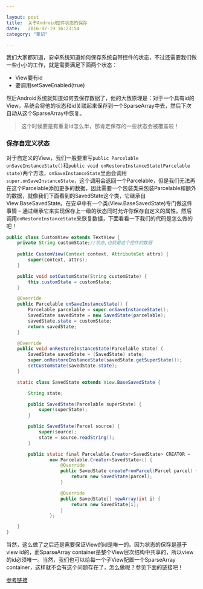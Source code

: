 ```yaml
---

layout: post
title:  关于Android控件状态的保存
date:   2016-07-19 16:23:54
category: "笔记"

---
```


我们大家都知道，安卓系统知道如何保存系统自带控件的状态，不过还需要我们做一些小小的工作，就是需要满足下面两个状态：

- View要有id
- 要调用setSaveEnabled(true)

然后Android系统就知道如何去保存数据了，他的大致原理是：对于一个具有id的View，系统会将他的状态和id关联起来保存到一个SparseArray中去，然后下次自动从这个SparseArray中恢复。

>这个时候要是有重复id怎么半，那肯定保存的一些状态会被覆盖啦！


### 保存自定义状态

对于自定义的View，我们一般要重写`public Parcelable onSaveInstanceState()`和`public void onRestoreInstanceState(Parcelable state)`两个方法，`onSaveInstanceState`里面会调用`super.onSaveInstanceState`，这个调用会返回一个Parcelable，但是我们无法再在这个Parcelable添加更多的数据，因此需要一个包装类来包装Parcelable和额外的数据，就像我们下面看到的SavedState这个类，它继承自View.BaseSavedState。在安卓中有一个类(View.BaseSavedState)专门做这件事情 – 通过继承它来实现保存上一级的状态同时允许你保存自定义的属性。然后调用`onRestoreInstanceState`来恢复数据，下面看看一下我们的代码是怎么做的吧！


```java
public class CustomView extends TextView {
    private String customState;//状态,也就是这个控件的数据
    
    public CustomView(Context context, AttributeSet attrs) {
        super(context, attrs);
    }

    public void setCustomState(String customState) {
        this.customState = customState;
    }

    @Override
    public Parcelable onSaveInstanceState() {
        Parcelable parcelable = super.onSaveInstanceState();
        SavedState savedState = new SavedState(parcelable);
        savedState.state = customState;
        return savedState;
    }

    @Override
    public void onRestoreInstanceState(Parcelable state) {
        SavedState savedState = (SavedState) state;
        super.onRestoreInstanceState(savedState.getSuperState());
        setCustomState(savedState.state);
    }

    static class SavedState extends View.BaseSavedState {

        String state;

        public SavedState(Parcelable superState) {
            super(superState);
        }

        public SavedState(Parcel source) {
            super(source);
            state = source.readString();
        }

        public static final Parcelable.Creator<SavedState> CREATOR =
                new Parcelable.Creator<SavedState>() {
                    @Override
                    public SavedState createFromParcel(Parcel parcel) {
                        return new SavedState(parcel);
                    }

                    @Override
                    public SavedState[] newArray(int i) {
                        return new SavedState[i];
                    }
                };

    }
}
```

当然，这么做了之后还是需要保证View的id是唯一的。因为状态的保存是基于view id的，而SparseArray container是整个View层次结构中共享的，所以view的id必须唯一。当然，我们也可以给每一个子View配置一个SparseArray container，这样就不会有这个问题存在了，怎么做呢？参见下面的链接吧！


[参考链接](http://www.codeceo.com/article/android-save-view-state.html)